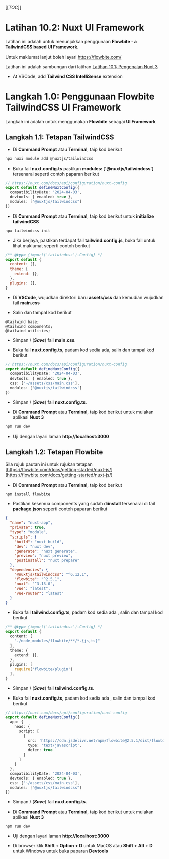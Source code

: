 [[_TOC_]]

# Latihan 10.2: Nuxt UI Framework
Latihan ini adalah untuk menunjukkan penggunaan **Flowbite - a TailwindCSS based UI Framework**. 

Untuk maklumat lanjut boleh layari https://flowbite.com/

Latihan ini adalah sambungan dari latihan [Latihan 10.1: Pengenalan Nuxt 3](https://code.cloud-connect.asia/jdn/latihan-aplikasi-moden/-/blob/master/Latihan%2010%20-%20Nuxt.js/Latihan%2010.1%20-%20Pengenalan%20Nuxt%203.md)

* At VSCode, add **Tailwind CSS IntelliSense** extension

# Langkah 1.0: Penggunaan Flowbite TailwindCSS UI Framework
Langkah ini adalah untuk menggunakan **Flowbite** sebagai **UI Framework**

## Langkah 1.1: Tetapan TailwindCSS

* Di **Command Prompt** atau **Terminal**, taip kod berikut

```bash
npx nuxi module add @nuxtjs/tailwindcss
```
* Buka fail **nuxt.config.ts** pastikan **modules: ['@nuxtjs/tailwindcss']** tersenarai seperti contoh paparan berikut

```typescript
// https://nuxt.com/docs/api/configuration/nuxt-config
export default defineNuxtConfig({
  compatibilityDate: '2024-04-03',
  devtools: { enabled: true },
  modules: ["@nuxtjs/tailwindcss"]
})
```

* Di **Command Prompt** atau **Terminal**, taip kod berikut untuk **initialize tailwindCSS**

```bash
npx tailwindcss init
```

* Jika berjaya, pastikan terdapat fail **tailwind.config.js**, buka fail untuk lihat maklumat seperti contoh berikut

```js
/** @type {import('tailwindcss').Config} */
export default {
  content: [],
  theme: {
    extend: {},
  },
  plugins: [],
}

```

* Di **VSCode**, wujudkan direktori baru **assets/css** dan kemudian wujudkan fail **main.css**

* Salin dan tampal kod berikut

```
@tailwind base;
@tailwind components;
@tailwind utilities;
```

* Simpan / (_**Save**_) fail **main.css**.

* Buka fail **nuxt.config.ts**, padam kod sedia ada, salin dan tampal kod berikut

```ts
// https://nuxt.com/docs/api/configuration/nuxt-config
export default defineNuxtConfig({
  compatibilityDate: '2024-04-03',
  devtools: { enabled: true },
  css: ['~/assets/css/main.css'],
  modules: ['@nuxtjs/tailwindcss']
})
```
* Simpan / (_**Save**_) fail **nuxt.config.ts**.

* Di **Command Prompt** atau **Terminal**, taip kod berikut untuk mulakan aplikasi **Nuxt 3**

```bash
npm run dev
```

* Uji dengan layari laman **http://localhost:3000**

## Langkah 1.2: Tetapan Flowbite

Sila rujuk pautan ini untuk rujukan tetapan [https://flowbite.com/docs/getting-started/nuxt-js/](https://flowbite.com/docs/getting-started/nuxt-js/)

* Di **Command Prompt** atau **Terminal**, taip kod berikut

```bash
npm install flowbite
```

* Pastikan kesemua components yang sudah di**install** tersenarai di fail **package.json** seperti contoh paparan berikut

```json
{
  "name": "nuxt-app",
  "private": true,
  "type": "module",
  "scripts": {
    "build": "nuxt build",
    "dev": "nuxt dev",
    "generate": "nuxt generate",
    "preview": "nuxt preview",
    "postinstall": "nuxt prepare"
  },
  "dependencies": {
    "@nuxtjs/tailwindcss": "^6.12.1",
    "flowbite": "^2.5.1",
    "nuxt": "^3.13.0",
    "vue": "latest",
    "vue-router": "latest"
  }
}
```

* Buka fail **tailwind.config.ts**, padam kod sedia ada , salin dan tampal kod berikut

```ts
/** @type {import('tailwindcss').Config} */
export default {
  content: [
    "./node_modules/flowbite/**/*.{js,ts}"
  ],
  theme: {
    extend: {},
  },
  plugins: [
    require('flowbite/plugin')
  ],
}

```
* Simpan / (_**Save**_) fail **tailwind.config.ts**.

* Buka fail **nuxt.config.ts**, padam kod sedia ada , salin dan tampal kod berikut

```ts
// https://nuxt.com/docs/api/configuration/nuxt-config
export default defineNuxtConfig({
  app: {
    head: {
      script: [
        {
          src: 'https://cdn.jsdelivr.net/npm/flowbite@2.5.1/dist/flowbite.min.js',
          type: 'text/javascript',
          defer: true
        }
      ]
    }
  },
  compatibilityDate: '2024-04-03',
  devtools: { enabled: true },
  css: ['~/assets/css/main.css'],
  modules: ["@nuxtjs/tailwindcss"]
})

```

* Simpan / (_**Save**_) fail **nuxt.config.ts**.

* Di **Command Prompt** atau **Terminal**, taip kod berikut untuk mulakan aplikasi **Nuxt 3**

```bash
npm run dev
```

* Uji dengan layari laman **http://localhost:3000**

* Di browser klik **Shift + Option + D** untuk MacOS atau **Shift + Alt + D** untuk WIndows untuk buka paparan **Devtools**



